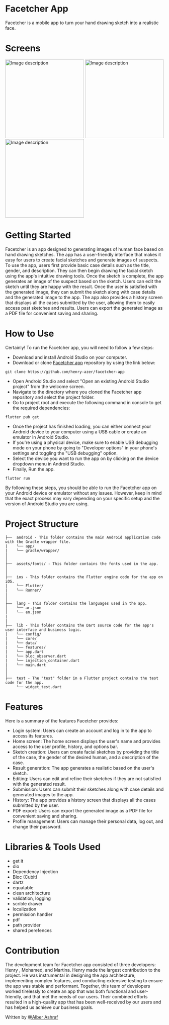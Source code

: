# Facetcher App

Facetcher is a mobile app to turn your hand drawing sketch into a realistic face.

# Screens

<img src="https://user-images.githubusercontent.com/102770811/236689485-db05beca-716e-4e9a-ada1-1b2ecac1e5da.jpg" alt="Image description" width="250"/>   <img src="https://user-images.githubusercontent.com/102770811/236689495-03db2313-624d-49e4-9f3e-ce2a4e540468.jpg" alt="Image description" width="250"/>   <img src="https://user-images.githubusercontent.com/102770811/236689502-c43f0f44-c080-4024-83a2-6bb3bda9bd03.jpg" alt="Image description" width="250"/>

# Getting Started

Facetcher is an app designed to generating images of human face based on hand drawing sketches. The app has a user-friendly interface that makes it easy for users to create facial sketches and generate images of suspects.
To use the app, users first provide basic case details such as the title, gender, and description. They can then begin drawing the facial sketch using the app's intuitive drawing tools. Once the sketch is complete, the app generates an image of the suspect based on the sketch.
Users can edit the sketch until they are happy with the result. Once the user is satisfied with the generated image, they can submit the sketch along with case details and the generated image to the app.
The app also provides a history screen that displays all the cases submitted by the user, allowing them to easily access past sketches and results. Users can export the generated image as a PDF file for convenient saving and sharing.

# How to Use

Certainly! To run the Facetcher app, you will need to follow a few steps:

- Download and install Android Studio on your computer.
- Download or clone [Facetcher app](https://github.com/henry-azer/facetcher-app) repository by using the link below:
```
git clone https://github.com/henry-azer/facetcher-app
```
- Open Android Studio and select "Open an existing Android Studio project" from the welcome screen.
- Navigate to the directory where you cloned the Facetcher app repository and select the project folder.
- Go to project root and execute the following command in console to get the required dependencies:
```
flutter pub get
```
- Once the project has finished loading, you can either connect your Android device to your computer using a USB cable or create an emulator in Android Studio.
- If you're using a physical device, make sure to enable USB debugging mode on your phone by going to "Developer options" in your phone's settings and toggling the "USB debugging" option.
- Select the device you want to run the app on by clicking on the device dropdown menu in Android Studio.
- Finally, Run the app.
```
flutter run
```

By following these steps, you should be able to run the Facetcher app on your Android device or emulator without any issues. However, keep in mind that the exact process may vary depending on your specific setup and the version of Android Studio you are using.

# Project Structure

```
├──  android - This folder contains the main Android application code with the Gradle wrapper file.
|    └── app/
|    └── gradle/wrapper/
│    
│
├──  assets/fonts/ - This folder contains the fonts used in the app.
│    
│
├──  ios - This folder contains the Flutter engine code for the app on iOS.
│    └── Flutter/
|    └── Runner/
│    
│
├──  lang - This folder contains the languages used in the app.
│    └── ar.json 
│    └── en.json  
|
|
├──  lib - This folder contains the Dart source code for the app's user interface and business logic.
│    └── config/
|    └── core/
|    └── data/
|    └── features/
|    └── app.dart
|    └── bloc_observer.dart
|    └── injection_container.dart
|    └── main.dart
│
│
├──  test - The "test" folder in a Flutter project contains the test code for the app.
     └── widget_test.dart
```

# Features

Here is a summary of the features Facetcher provides:

- Login system: Users can create an account and log in to the app to access its features.
- Home screen: The home screen displays the user's name and provides access to the user profile, history, and options bar.
- Sketch creation: Users can create facial sketches by providing the title of the case, the gender of the desired human, and a description of the case.
- Result generation: The app generates a realistic based on the user's sketch.
- Editing: Users can edit and refine their sketches if they are not satisfied with the generated result.
- Submission: Users can submit their sketches along with case details and generated images to the app.
- History: The app provides a history screen that displays all the cases submitted by the user.
- PDF export: Users can export the generated image as a PDF file for convenient saving and sharing.
- Profile management: Users can manage their personal data, log out, and change their password.

# Libraries & Tools Used

- get it
- dio
- Dependency Injection
- Bloc (Cubit)
- dartz
- equatable
- clean architecture
- validation, logging
- scrible drawer
- localization
- permission handler
- pdf
- path provider
- shared perefences

# Contribution

The development team for Facetcher app consisted of three developers: Henry , Mohamed, and Martina. Henry made the largest contribution to the project. He was instrumental in designing the app architecture, implementing complex features, and conducting extensive testing to ensure the app was stable and performant.
Together, this team of developers worked tirelessly to create an app that was both functional and user-friendly, and that met the needs of our users. Their combined efforts resulted in a high-quality app that has been well-received by our users and has helped us achieve our business goals.

Written by [@Alber Ashraf](https://github.com/Alber-Ashraf)

